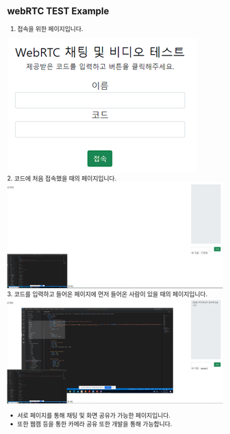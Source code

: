 ## webRTC TEST Example

1. 접속을 위한 페이지입니다.
<img src="./module/webRTC/capture_page/chatting.PNG">
<br>
2. 코드에 처음 접속했을 때의 페이지입니다.
<img src="./module/webRTC/capture_page/first.PNG">
<br>
3. 코드를 입력하고 들어온 페이지에 먼저 들어온 사람이 있을 때의 페이지입니다.
<img src="./module/webRTC/capture_page/second.PNG">
<br>

- 서로 페이지를 통해 채팅 및 화면 공유가 가능한 페이지입니다.
- 또한 웹캠 등을 통한 카메라 공유 또한 개발을 통해 가능합니다.